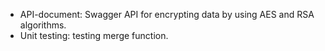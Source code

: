 - API-document: Swagger API for encrypting data by using AES and RSA algorithms.
- Unit testing: testing merge function.
